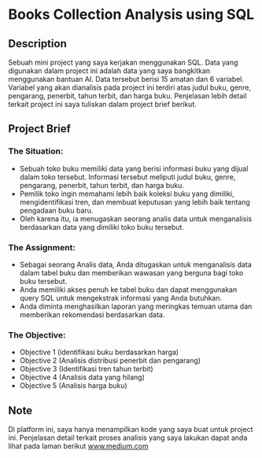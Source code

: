 # **Books Collection Analysis using SQL**
## Description
Sebuah mini project yang saya kerjakan menggunakan SQL. Data yang digunakan dalam project ini adalah data yang saya bangkitkan menggunakan bantuan AI. Data tersebut berisi 15 amatan dan 6 variabel. Variabel yang akan dianalisis pada project ini terdiri atas judul buku, genre, pengarang, penerbit, tahun terbit, dan harga buku. Penjelasan lebih detail terkait project ini saya tuliskan dalam project brief berikut.

## Project Brief
### The Situation:
- Sebuah toko buku memiliki data yang berisi informasi buku yang dijual dalam toko tersebut. Informasi tersebut meliputi judul buku, genre, pengarang, penerbit, tahun terbit, dan harga buku.
- Pemilik toko ingin memahami lebih baik koleksi buku yang dimiliki, mengidentifikasi tren, dan membuat keputusan yang lebih baik tentang pengadaan buku baru.
- Oleh karena itu, ia menugaskan seorang analis data untuk menganalisis berdasarkan data yang dimiliki toko buku tersebut.

### The Assignment:
- Sebagai seorang Analis data, Anda ditugaskan untuk menganalisis data dalam tabel buku dan memberikan wawasan yang berguna bagi toko buku tersebut.
- Anda memiliki akses penuh ke tabel buku dan dapat menggunakan query SQL untuk mengekstrak informasi yang Anda butuhkan.
- Anda diminta menghasilkan laporan yang meringkas temuan utama dan memberikan rekomendasi berdasarkan data.

### The Objective:
- Objective 1 (identifikasi buku berdasarkan harga)
- Objective 2 (Analisis distribusi penerbit dan pengarang)
- Objective 3 (Identifikasi tren tahun terbit)
- Objective 4 (Analisis data yang hilang)
- Objective 5 (Analisis harga buku)

## Note
Di platform ini, saya hanya menampilkan kode yang saya buat untuk project ini. Penjelasan detail terkait proses analisis yang saya lakukan dapat anda lihat pada laman berikut www.medium.com
